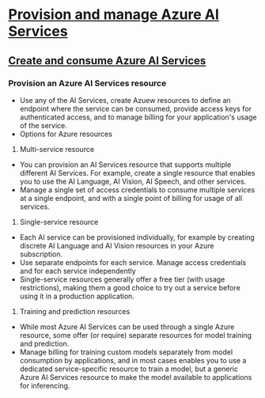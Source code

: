 # [Provision and manage Azure AI Services](https://learn.microsoft.com/en-us/training/paths/provision-manage-azure-cognitive-services/)

## [Create and consume Azure AI Services](https://learn.microsoft.com/en-us/training/modules/create-manage-cognitive-services/)

### Provision an Azure AI Services resource
 * Use any of the AI Services, create Azuew resources to define an endpoint where the service can be consumed, provide access keys for authenticated access, and to manage billing for your application's usage of the service.
 * Options for Azure resources
1. Multi-service resource
 * You can provision an AI Services resource that supports multiple different AI Services. For example, create a single resource that enables you to use the AI Language, AI Vision, AI Speech, and other services.
 * Manage a single set of access credentials to consume multiple services at a single endpoint, and with a single point of billing for usage of all services.
1. Single-service resource
 * Each AI service can be provisioned individually, for example by creating discrete AI Language and AI Vision resources in your Azure subscription.
 * Use separate endpoints for each service. Manage access credentials and  for each service independently
 * Single-service resources generally offer a free tier (with usage restrictions), making them a good choice to try out a service before using it in a production application.
1. Training and prediction resources
 * While most Azure AI Services can be used through a single Azure resource, some offer (or require) separate resources for model training and prediction. 
 * Manage billing for training custom models separately from model consumption by applications, and in most cases enables you to use a dedicated service-specific resource to train a model, but a generic Azure AI Services resource to make the model available to applications for inferencing.
